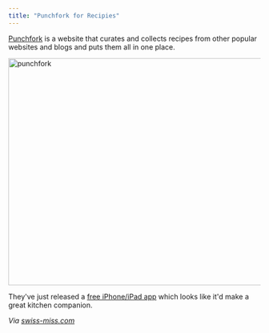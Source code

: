 ```yaml
---
title: "Punchfork for Recipies"
---
```

<p><a href="https://punchfork.com/">Punchfork</a> is a website that curates and collects recipes from other popular websites and blogs and puts them all in one place.</p>
<p><a href="https://chrisenns.com/wp-content/uploads/2011/12/punchfork.png"><img src="https://chrisenns.com/wp-content/uploads/2011/12/punchfork-725x455.png" alt="punchfork" title="punchfork" width="725" height="455" class="aligncenter size-large wp-image-19918" /></a></p>
<p>They've just released a <a href="https://click.linksynergy.com/fs-bin/stat?id=6PFrOqNV4B8&offerid=146261&type=3&subid=0&tmpid=1826&RD_PARM1=http%253A%252F%252Fitunes.apple.com%252Fca%252Fapp%252Fpunchfork%252Fid488560402%253Fmt%253D8%2526uo%253D4%2526partnerId%253D30" target="itunes_store">free iPhone/iPad app</a> which looks like it'd make a great kitchen companion.</p>
<p><em>Via <a href="https://www.swiss-miss.com/2011/12/punchfork-2.html">swiss-miss.com</a></em></p>

